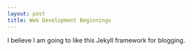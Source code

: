 ```yaml
---
layout: post
title: Web Development Beginnings
---
```


I believe I am going to like this Jekyll framework for blogging.
